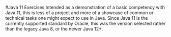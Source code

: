 #Java 11 Exercises
Intended as a demonstration of a basic competency with Java 11, this is less of a project and more of a showcase of common or technical tasks one might expect to use in Java. Since Java 11 is the currently supported standard by Oracle, this was the version selected rather than the legacy Java 8, or the newer Java 12+.
